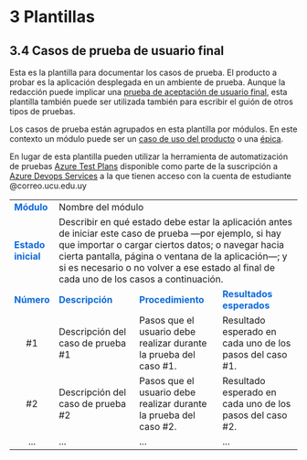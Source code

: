 # 3 Plantillas

## 3.4 Casos de prueba de usuario final

Esta es la plantilla para documentar los casos de prueba. El producto a probar
es la aplicación desplegada en un ambiente de prueba. Aunque la redacción puede
implicar una [prueba de aceptación de usuario
final](/4_Conceptos/4_Tipos_de_pruebas.md), esta plantilla también puede ser
utilizada también para escribir el guión de otros tipos de pruebas.

Los casos de prueba están agrupados en esta plantilla por módulos. En este
contexto un módulo puede ser un [caso de uso del
producto](/4_Conceptos/4_Caso_de_uso_del_producto.md) o una
[épica](/4_Conceptos/4_Epica.md).

En lugar de esta plantilla pueden utilizar la herramienta de automatización de
pruebas [Azure Test
Plans](https://learn.microsoft.com/en-us/azure/devops/test/?view=azure-devops)
disponible como parte de la suscripción a [Azure Devops
Services](https://azure.microsoft.com/es-es/products/devops) a la que tienen
acceso con la cuenta de estudiante @correo.ucu.edu.uy

<!-- TODO: Revisar si es aplicable a todos los tipos de pruebas y adaptarlo para que
lo sea. -->

<table>
    <tr>
        <td style="color:#0969DA">
            <b>Módulo</b>
        </td>
        <td colspan=3>
            Nombre del módulo
        </td>
    </tr>
    <tr>
        <td style="color:#0969DA">
            <b>Estado inicial</b>
        </td>
        <td colspan=3>
            Describir en qué estado debe estar la aplicación antes de iniciar
            este caso de prueba —por ejemplo, si hay que importar o cargar
            ciertos datos; o navegar hacia cierta pantalla, página o ventana de
            la aplicación—; y si es necesario o no volver a ese estado al final
            de cada uno de los casos a continuación.
        </td>
    </tr>
    <tr>
        <td style="color:#0969DA">
            <b>Número</b>
        </td>
        <td td style="color:#0969DA">
            <b>Descripción</b>
        </td>
        <td td style="color:#0969DA">
            <b>Procedimiento</b>
        </td>
        <td td style="color:#0969DA">
            <b>Resultados esperados</b>
        </td>
    </tr>
    <tr>
        <td style="text-align: center">
            #1
        </td>
        <td width="30%">
            Descripción del caso de prueba #1
        </td>
        <td width="30%">
            Pasos que el usuario debe realizar durante la prueba del caso #1.
        </td>
        <td width="30%">
            Resultado esperado en cada uno de los pasos del caso #1.
        </td>
    </tr>
    <tr>
        <td style="text-align: center">
            #2
        </td>
        <td>
            Descripción del caso de prueba #2
        </td>
        <td>
            Pasos que el usuario debe realizar durante la prueba del caso #2.
        </td>
        <td>
            Resultado esperado en cada uno de los pasos del caso #2.
        </td>
    </tr>
    <tr>
        <td style="text-align: center">
            ...
        </td>
        <td>
            ...
        </td>
        <td>
            ...
        </td>
        <td>
            ...
        </td>
    </tr>
</table>
